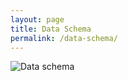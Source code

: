 ```yaml
---
layout: page
title: Data Schema
permalink: /data-schema/
---
```



![Data schema](https://raw.githubusercontent.com/CDLUC3/dashdocs/master/dash_schema.png)